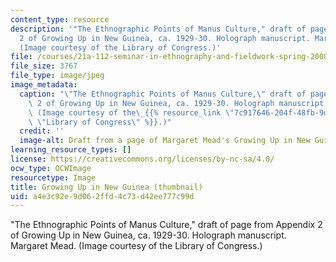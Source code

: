 ```yaml
---
content_type: resource
description: '"The Ethnographic Points of Manus Culture," draft of page from Appendix
  2 of Growing Up in New Guinea, ca. 1929-30. Holograph manuscript. Margaret Mead.
  (Image courtesy of the Library of Congress.)'
file: /courses/21a-112-seminar-in-ethnography-and-fieldwork-spring-2008/a4e3c92e9d062ffd4c73d42ee777c99d_21a-112s08_th.jpg
file_size: 3767
file_type: image/jpeg
image_metadata:
  caption: "\"The Ethnographic Points of Manus Culture,\" draft of page from Appendix\
    \ 2 of Growing Up in New Guinea, ca. 1929-30. Holograph manuscript. Margaret Mead.\
    \ (Image courtesy of the\_{{% resource_link \"7c917646-204f-48fb-9de9-dc0b916f3be1\"\
    \ \"Library of Congress\" %}}.)"
  credit: ''
  image-alt: Draft from a page of Margaret Mead's Growing Up in New Guinea.
learning_resource_types: []
license: https://creativecommons.org/licenses/by-nc-sa/4.0/
ocw_type: OCWImage
resourcetype: Image
title: Growing Up in New Guinea (thumbnail)
uid: a4e3c92e-9d06-2ffd-4c73-d42ee777c99d
---
```

"The Ethnographic Points of Manus Culture," draft of page from Appendix 2 of Growing Up in New Guinea, ca. 1929-30. Holograph manuscript. Margaret Mead. (Image courtesy of the Library of Congress.)